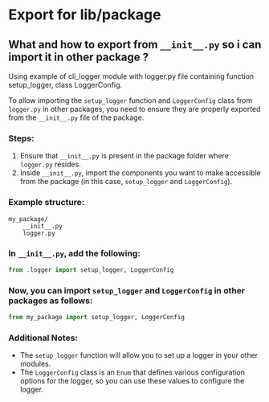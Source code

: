 # Export for lib/package

## What and how to export from `__init__.py` so i can import it in other package ?

Using example of cli_logger module with logger.py file containing function setup_logger, class LoggerConfig.

To allow importing the `setup_logger` function and `LoggerConfig` class from `logger.py` in other packages, you need to ensure they are properly exported from the `__init__.py` file of the package.

### Steps:

1. Ensure that `__init__.py` is present in the package folder where `logger.py` resides.
2. Inside `__init__.py`, import the components you want to make accessible from the package (in this case, `setup_logger` and `LoggerConfig`).

### Example structure:

```
my_package/
    __init__.py
    logger.py
```

### In `__init__.py`, add the following:

```python
from .logger import setup_logger, LoggerConfig
```

### Now, you can import `setup_logger` and `LoggerConfig` in other packages as follows:

```python
from my_package import setup_logger, LoggerConfig
```

### Additional Notes:

-   The `setup_logger` function will allow you to set up a logger in your other modules.
-   The `LoggerConfig` class is an `Enum` that defines various configuration options for the logger, so you can use these values to configure the logger.
